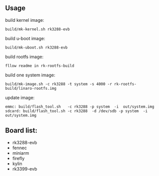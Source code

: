 ## Usage

build kernel image:

	build/mk-kernel.sh rk3288-evb
    
build u-boot image:

	build/mk-uboot.sh rk3288-evb
    
build rootfs image:

	fllow readme in rk-rootfs-build

build one system image:

	build/mk-image.sh -c rk3288 -t system -s 4000 -r rk-rootfs-build/linaro-rootfs.img

update image:

	emmc: build/flash_tool.sh   -c rk3288 -p system  -i  out/system.img
	sdcard: build/flash_tool.sh -c rk3288  -d /dev/sdb -p system  -i  out/system.img 

## Board list:

* rk3288-evb
* fennec
* miniarm
* firefly
* kylin
* rk3399-evb